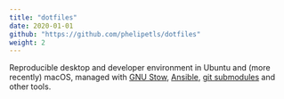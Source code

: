 ```yaml
---
title: "dotfiles"
date: 2020-01-01
github: "https://github.com/phelipetls/dotfiles"
weight: 2
---
```


Reproducible desktop and developer environment in Ubuntu and (more recently)
macOS, managed with [GNU Stow](www.gnu.org/software/stow/manual/stow.html),
[Ansible](https://www.ansible.com/), [git
submodules](https://git-scm.com/book/en/v2/Git-Tools-Submodules) and other
tools.
